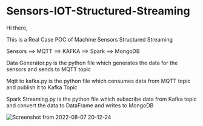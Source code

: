 # Sensors-IOT-Structured-Streaming

Hi there,

This is a Real Case POC of Machine Sensors Structured Streaming 

Sensors ==> MQTT ==> KAFKA ==> Spark ==> MongoDB

Data Generator.py is the python file which generates the data for the sensors and sends to MQTT topic

Mqtt to kafka.py is the python file which consumes data from MQTT topic and publish it to Kafka Topic

Spark Streaming.py is the python file which subscribe data from Kafka topic and convert the data to DataFrame and writes to MongoDB

![Screenshot from 2022-08-07 20-12-24](https://user-images.githubusercontent.com/91327631/183296545-1daf8f0f-4e69-4cb3-8711-df621a9f85d9.png)
